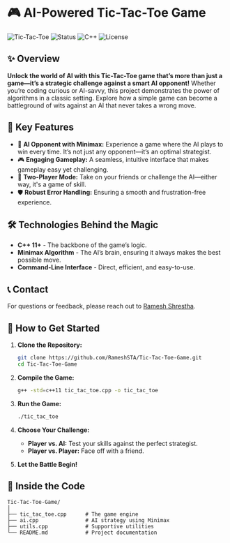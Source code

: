 # 🎮 AI-Powered Tic-Tac-Toe Game

![Tic-Tac-Toe](https://img.shields.io/badge/Tic--Tac--Toe-Game-blueviolet) ![Status](https://img.shields.io/badge/Status-Completed-brightgreen) ![C++](https://img.shields.io/badge/C%2B%2B-11%2B-blue) ![License](https://img.shields.io/badge/License-MIT-brightgreen)

## ✨ Overview

**Unlock the world of AI with this Tic-Tac-Toe game that’s more than just a game—it’s a strategic challenge against a smart AI opponent!** Whether you’re coding curious or AI-savvy, this project demonstrates the power of algorithms in a classic setting. Explore how a simple game can become a battleground of wits against an AI that never takes a wrong move.

## 🚀 Key Features

- 🤖 **AI Opponent with Minimax:** Experience a game where the AI plays to win every time. It’s not just any opponent—it’s an optimal strategist.
- 🎮 **Engaging Gameplay:** A seamless, intuitive interface that makes gameplay easy yet challenging.
- 👫 **Two-Player Mode:** Take on your friends or challenge the AI—either way, it's a game of skill.
- 🛡️ **Robust Error Handling:** Ensuring a smooth and frustration-free experience.

## 🛠️ Technologies Behind the Magic

- **C++ 11+** - The backbone of the game’s logic.
- **Minimax Algorithm** - The AI’s brain, ensuring it always makes the best possible move.
- **Command-Line Interface** - Direct, efficient, and easy-to-use.

## 📞 Contact

For questions or feedback, please reach out to [Ramesh Shrestha](mailto:shrestha.ramesh000@gmail.com).

## 🎯 How to Get Started

1. **Clone the Repository:**

    ```bash
    git clone https://github.com/RameshSTA/Tic-Tac-Toe-Game.git
    cd Tic-Tac-Toe-Game
    ```

2. **Compile the Game:**

    ```bash
    g++ -std=c++11 tic_tac_toe.cpp -o tic_tac_toe
    ```

3. **Run the Game:**

    ```bash
    ./tic_tac_toe
    ```

4. **Choose Your Challenge:**
   - **Player vs. AI:** Test your skills against the perfect strategist.
   - **Player vs. Player:** Face off with a friend.
  
    

5. **Let the Battle Begin!**

## 📂 Inside the Code

```plaintext
Tic-Tac-Toe-Game/
│
├── tic_tac_toe.cpp      # The game engine
├── ai.cpp               # AI strategy using Minimax
├── utils.cpp            # Supportive utilities
└── README.md            # Project documentation




